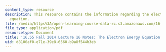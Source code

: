 ```yaml
---
content_type: resource
description: This resource contains the information regarding the electron energy
  equation.
file: /media/https%3A/open-learning-course-data-rc.s3.amazonaws.com/16-55-ionized-gases-fall-2014/d8100af0e71e39e86560b9a8f544b3eb_MIT16_55F14_Lecture16.pdf
file_type: application/pdf
resourcetype: Document
title: '16.55 Fall 2014 Lecture 16 Notes: The Electron Energy Equation'
uid: d8100af0-e71e-39e8-6560-b9a8f544b3eb
---
```

